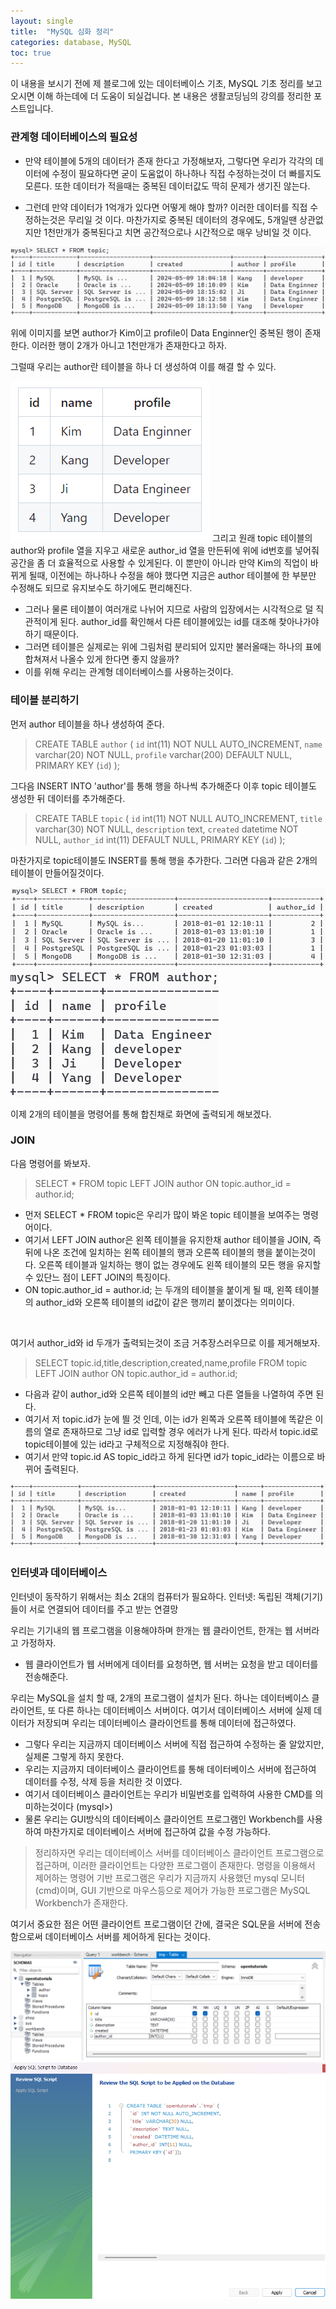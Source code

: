 ```yaml
---
layout: single
title:  "MySQL 심화 정리"
categories: database, MySQL
toc: true
---
```


이 내용을 보시기 전에 제 블로그에 있는 데이터베이스 기초, MySQL 기초 정리를 보고 오시면 이해 하는데에 더 도움이 되실겁니다.
본 내용은 생활코딩님의 강의를 정리한 포스트입니다.

### 관계형 데이터베이스의 필요성
- 만약 테이블에 5개의 데이터가 존재 한다고 가정해보자, 그렇다면 우리가 각각의 데이터에 수정이 필요하다면 굳이 도움없이 하나하나 직접 수정하는것이 더 빠를지도 모른다.
또한 데이터가 적을때는 중복된 데이터값도 딱히 문제가 생기진 않는다.

- 그런데 만약 데이터가 1억개가 있다면 어떻게 해야 할까?
이러한 데이터를 직접 수정하는것은 무리일 것 이다. 마찬가지로 중복된 데이터의 경우에도, 5개일땐 상관없지만 1천만개가 중복된다고 치면 공간적으로나 시간적으로 매우 낭비일 것 이다.

<img src="/assets/images/blog/MySQL/수정.png" class="img-responsive" alt="">

위에 이미지를 보면 author가 Kim이고 profile이 Data Enginner인 중복된 행이 존재한다. 이러한 행이 2개가 아니고 1천만개가 존재한다고 하자.

그럴때 우리는 author란 테이블을 하나 더 생성하여 이를 해결 할 수 있다.

<img src="/assets/images/blog/MySQL/table.png" class="img-responsive" alt="">
그리고 원래 topic 테이블의 author와 profile 열을 지우고 새로운 author_id 열을 만든뒤에 위에 id번호를 넣어줘 공간을 좀 더 효율적으로 사용할 수 있게된다. 이 뿐만이 아니라 만약 Kim의 직업이 바뀌게 될때, 이전에는 하나하나 수정을 해야 했다면 지금은 author 테이블에 한 부분만 수정해도 되므로 유지보수도 하기에도 편리해진다.

- 그러나 물론 테이블이 여러개로 나뉘어 지므로 사람의 입장에서는 시각적으로 덜 직관적이게 된다. author_id를 확인해서 다른 테이블에있는 id를 대조해 찾아나가야 하기 때문이다.
- 그러면 테이블은 실제로는 위에 그림처럼 분리되어 있지만 불러올때는 하나의 표에 합쳐져서 나올수 있게 한다면 좋지 않을까?
- 이를 위해 우리는 관계형 데이터베이스를 사용하는것이다.

### 테이블 분리하기
먼저 author 테이블을 하나 생성하여 준다.

> CREATE TABLE `author` (
  `id` int(11) NOT NULL AUTO_INCREMENT,
  `name` varchar(20) NOT NULL,
  `profile` varchar(200) DEFAULT NULL,
  PRIMARY KEY (`id`)
);

그다음 INSERT INTO 'author'를 통해 행을 하나씩 추가해준다
이후 topic 테이블도 생성한 뒤 데이터를 추가해준다.

> CREATE TABLE `topic` (
  `id` int(11) NOT NULL AUTO_INCREMENT,
  `title` varchar(30) NOT NULL,
  `description` text,
  `created` datetime NOT NULL,
  `author_id` int(11) DEFAULT NULL,
  PRIMARY KEY (`id`)
);

마찬가지로 topic테이블도 INSERT를 통해 행을 추가한다.
그러면 다음과 같은 2개의 테이블이 만들어질것이다.

<img src="/assets/images/blog/MySQL/테이블분리1.png" class="img-responsive" alt="">
<img src="/assets/images/blog/MySQL/테이블분리2.png" class="img-responsive" alt="">


이제 2개의 테이블을 명령어를 통해 합친채로 화면에 출력되게 해보겠다.

### JOIN
다음 명령어를 봐보자.
> SELECT * FROM topic LEFT JOIN author ON topic.author_id = author.id;

- 먼저 SELECT * FROM topic은 우리가 많이 봐온 topic 테이블을 보여주는 명령어이다. 
- 여기서 LEFT JOIN author은 왼쪽 테이블을 유지한채 author 테이블을 JOIN, 즉 뒤에 나온 조건에 일치하는 왼쪽 테이블의 행과 오른쪽 테이블의 행을 붙이는것이다. 오른쪽 테이블과 일치하는 행이 없는 경우에도 왼쪽 테이블의 모든 행을 유지할 수 있단느 점이 LEFT JOIN의 특징이다. 
- ON topic.author_id = author.id; 는 두개의 테이블을 붙이게 될 때, 왼쪽 테이블의 author_id와 오른쪽 테이블의 id값이 같은 행끼리 붙이겠다는 의미이다. 

<img src="/assets/images/blog/MySQL/합.png" class="img-responsive" alt="">

여기서 author_id와 id 두개가 출력되는것이 조금 거추장스러우므로 이를 제거해보자.

> SELECT topic.id,title,description,created,name,profile FROM topic LEFT JOIN author ON topic.author_id = author.id;

- 다음과 같이 author_id와 오른쪽 테이블의 id만 빼고 다른 열들을 나열하여 주면 된다.
- 여기서 저 topic.id가 눈에 띌 것 인데, 이는 id가 왼쪽과 오른쪽 테이블에 똑같은 이름의 열로 존재하므로 그냥 id로 입력할 경우 에러가 나게 된다. 따라서 topic.id로 topic테이블에 있는 id라고 구체적으로 지정해줘야 한다.
- 여기서 만약 topic.id AS topic_id라고 하게 된다면 id가 topic_id라는 이름으로 바뀌어 출력된다.

<img src="/assets/images/blog/MySQL/id제거.png" class="img-responsive" alt="">


### 인터넷과 데이터베이스
인터넷이 동작하기 위해서는 최소 2대의 컴퓨터가 필요하다.
인터넷: 독립된 객체(기기)들이 서로 연결되어 데이터를 주고 받는 연결망

우리는 기기내의 웹 프로그램을 이용해야하며 한개는 웹 클라이언트, 한개는 웹 서버라고 가정하자.
- 웹 클라이언트가 웹 서버에게 데이터를 요청하면, 웹 서버는 요청을 받고 데이터를 전송해준다.


우리는 MySQL을 설치 할 때, 2개의 프로그램이 설치가 된다.
하나는 데이터베이스 클라이언트, 또 다른 하나는 데이터베이스 서버이다. 여기서 데이터베이스 서버에 실제 데이터가 저장되며 우리는 데이터베이스 클라이언트를 통해 데이터에 접근하였다.
- 그렇다 우리는 지금까지 데이터베이스 서버에 직접 접근하여 수정하는 줄 알았지만, 실제론 그렇게 하지 못한다.
- 우리는 지금까지 데이터베이스 클라이언트를 통해 데이터베이스 서버에 접근하여 데이터를 수정, 삭제 등을 처리한 것 이였다.
- 여기서 데이터베이스 클라이언트는 우리가 비밀번호를 입력하여 사용한 CMD를 의미하는것이다 (mysql>)
- 물론 우리는 GUI방식의 데이터베이스 클라이언트 프로그램인 Workbench를 사용하여 마찬가지로 데이터베이스 서버에 접근하여 값을 수정 가능하다.

> 정리하자면 우리는 데이터베이스 서버를 데이터베이스 클라이언트 
프로그램으로 접근하며, 이러한 클라이언트는 다양한 프로그램이 존재한다. 명령을 이용해서 제어하는 명령어 기반 프로그램은 우리가 지금까지 사용했던 mysql 모니터(cmd)이며, GUI 기반으로 마우스등으로 제어가 가능한 프로그램은 MySQL Workbench가 존재한다.

여기서 중요한 점은 어떤 클라이언트 프로그램이던 간에, 결국은 SQL문을 서버에 전송함으로써 데이터베이스 서버를 제어하게 된다는 것이다.


<img src="/assets/images/blog/MySQL/예시1.png" class="img-responsive" alt="">


<img src="/assets/images/blog/MySQL/예시2.png" class="img-responsive" alt="">